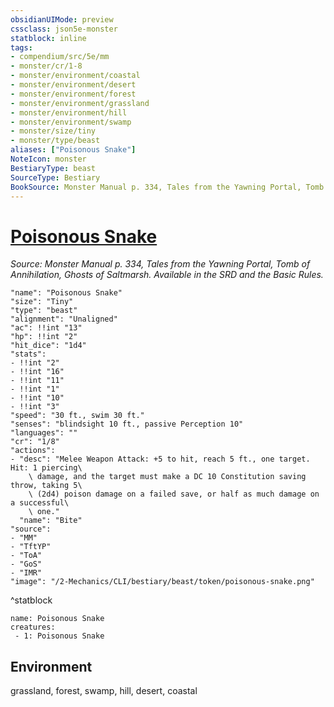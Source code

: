 ```yaml
---
obsidianUIMode: preview
cssclass: json5e-monster
statblock: inline
tags:
- compendium/src/5e/mm
- monster/cr/1-8
- monster/environment/coastal
- monster/environment/desert
- monster/environment/forest
- monster/environment/grassland
- monster/environment/hill
- monster/environment/swamp
- monster/size/tiny
- monster/type/beast
aliases: ["Poisonous Snake"]
NoteIcon: monster
BestiaryType: beast
SourceType: Bestiary
BookSource: Monster Manual p. 334, Tales from the Yawning Portal, Tomb of Annihilation, Ghosts of Saltmarsh. Available in the SRD and the Basic Rules.
---
```

# [Poisonous Snake](2-Mechanics/CLI/bestiary/beast/poisonous-snake.md)
*Source: Monster Manual p. 334, Tales from the Yawning Portal, Tomb of Annihilation, Ghosts of Saltmarsh. Available in the SRD and the Basic Rules.*  

```statblock
"name": "Poisonous Snake"
"size": "Tiny"
"type": "beast"
"alignment": "Unaligned"
"ac": !!int "13"
"hp": !!int "2"
"hit_dice": "1d4"
"stats":
- !!int "2"
- !!int "16"
- !!int "11"
- !!int "1"
- !!int "10"
- !!int "3"
"speed": "30 ft., swim 30 ft."
"senses": "blindsight 10 ft., passive Perception 10"
"languages": ""
"cr": "1/8"
"actions":
- "desc": "Melee Weapon Attack: +5 to hit, reach 5 ft., one target. Hit: 1 piercing\
    \ damage, and the target must make a DC 10 Constitution saving throw, taking 5\
    \ (2d4) poison damage on a failed save, or half as much damage on a successful\
    \ one."
  "name": "Bite"
"source":
- "MM"
- "TftYP"
- "ToA"
- "GoS"
- "IMR"
"image": "/2-Mechanics/CLI/bestiary/beast/token/poisonous-snake.png"
```
^statblock

```encounter-table
name: Poisonous Snake
creatures:
 - 1: Poisonous Snake
```

## Environment

grassland, forest, swamp, hill, desert, coastal